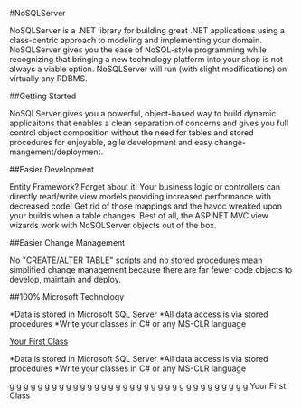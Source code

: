 
#NoSQLServer

NoSQLServer is a .NET library for building great .NET applications using a class-centric approach to modeling and implementing your domain. NoSQLServer gives you the ease of NoSQL-style programming while recognizing that bringing a new technology platform into your shop is not always a viable option. NoSQLServer will run (with slight modifications) on virtually any RDBMS. 

##Getting Started

NoSQLServer gives you a powerful, object-based way to build dynamic applicaitons that enables a clean separation of concerns and gives you full control object composition without the need for tables and stored procedures for enjoyable, agile development and easy change-mangement/deployment.

##Easier Development

Entity Framework? Forget about it! Your business logic or controllers can directly read/write view models providing increased performance with decreased code! Get rid of those mappings and the havoc wreaked upon your builds when a table changes. Best of all, the ASP.NET MVC view wizards work with NoSQLServer objects out of the box.


##Easier Change Management

No "CREATE/ALTER TABLE" scripts and no stored procedures mean simplified change management because there are far fewer code objects to develop, maintain and deploy.

##100% Microsoft Technology

*Data is stored in Microsoft SQL Server 
*All data access is via stored procedures
*Write your classes in C# or any MS-CLR language
                 

[Your First Class](#yourfirstclass)


*Data is stored in Microsoft SQL Server 
*All data access is via stored procedures
*Write your classes in C# or any MS-CLR language

g
g
g
g
g
g
g
g
g
g
g
g
g
g
g
g
g
g
g
g
g
g
g
g
g
g
g
g
g
g
g
g
g
g
<a name="yourfirstclass">Your First Class</a>






